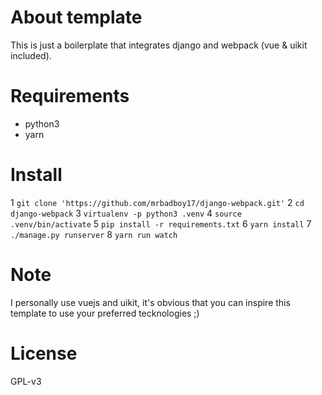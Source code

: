 # About template
This is just a boilerplate that integrates django and webpack (vue & uikit included).

# Requirements
* python3
* yarn

# Install
1 `git clone 'https://github.com/mrbadboy17/django-webpack.git'`
2 `cd django-webpack`
3 `virtualenv -p python3 .venv`
4 `source .venv/bin/activate`
5 `pip install -r requirements.txt`
6 `yarn install`
7 `./manage.py runserver`
8 `yarn run watch`

# Note
I personally use vuejs and uikit, it's obvious that you can inspire this template to use your preferred tecknologies ;)

# License
GPL-v3